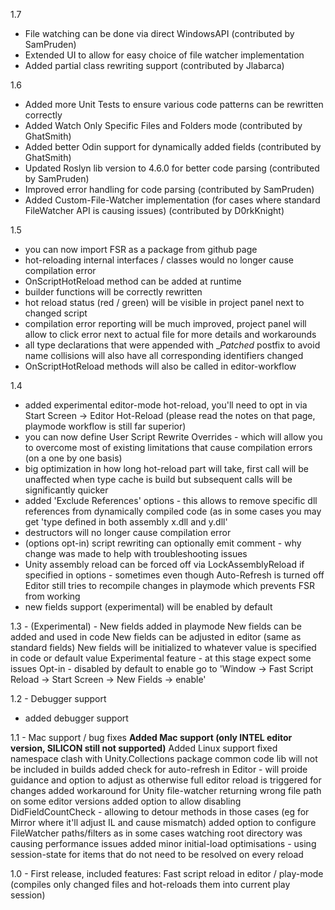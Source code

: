 1.7
- File watching can be done via direct WindowsAPI (contributed by SamPruden)
- Extended UI to allow for easy choice of file watcher implementation
- Added partial class rewriting support (contributed by Jlabarca)

1.6
- Added more Unit Tests to ensure various code patterns can be rewritten correctly
- Added Watch Only Specific Files and Folders mode (contributed by GhatSmith)
- Added better Odin support for dynamically added fields (contributed by GhatSmith)
- Updated Roslyn lib version to 4.6.0 for better code parsing (contributed by SamPruden)
- Improved error handling for code parsing (contributed by SamPruden)
- Added Custom-File-Watcher implementation (for cases where standard FileWatcher API is causing issues) (contributed by D0rkKnight)

1.5
- you can now import FSR as a package from github page
- hot-reloading internal interfaces / classes would no longer cause compilation error 
- OnScriptHotReload method can be added at runtime
- builder functions will be correctly rewritten
- hot reload status (red / green) will be visible in project panel next to changed script
- compilation error reporting will be much improved, project panel will allow to click error next to actual file for more details and workarounds
- all type declarations that were appended with __Patched_ postfix to avoid name collisions will also have all corresponding identifiers changed
- OnScriptHotReload methods will also be called in editor-workflow

1.4
- added experimental editor-mode hot-reload, you'll need to opt in via Start Screen -> Editor Hot-Reload (please read the notes on that page, playmode workflow is still far superior)
- you can now define User Script Rewrite Overrides - which will allow you to overcome most of existing limitations that cause compilation errors (on a one by one basis)
- big optimization in how long hot-reload part will take, first call will be unaffected when type cache is build but subsequent calls will be significantly quicker
- added 'Exclude References' options - this allows to remove specific dll references from dynamically compiled code (as in some cases you may get 'type defined in both assembly x.dll and y.dll'
- destructors will no longer cause compilation error
- (options opt-in) script rewriting can optionally emit comment - why change was made to help with troubleshooting issues
- Unity assembly reload can be forced off via LockAssemblyReload if specified in options - sometimes even though Auto-Refresh is turned off Editor still tries to recompile changes in playmode which prevents FSR from working 
- new fields support (experimental) will be enabled by default

1.3 - (Experimental) - New fields added in playmode
New fields can be added and used in code
New fields can be adjusted in editor (same as standard fields)
New fields will be initialized to whatever value is specified in code or default value
Experimental feature - at this stage expect some issues
Opt-in - disabled by default to enable go to 'Window -> Fast Script Reload -> Start Screen -> New Fields -> enable'

1.2 - Debugger support
- added debugger support

1.1 - Mac support / bug fixes
**Added Mac support (only INTEL editor version, SILICON still not supported)**
Added Linux support
fixed namespace clash with Unity.Collections package
common code lib will not be included in builds
added check for auto-refresh in Editor - will proide guidance and option to adjust as otherwise full editor reload is triggered for changes
added workaround for Unity file-watcher returning wrong file path on some editor versions
added option to allow disabling DidFieldCountCheck - allowing to detour methods in those cases (eg for Mirror where it'll adjust IL and cause mismatch)
added option to configure FileWatcher paths/filters as in some cases watching root directory was causing performance issues
added minor initial-load optimisations - using session-state for items that do not need to be resolved on every reload

1.0 - First release, included features:
Fast script reload in editor / play-mode (compiles only changed files and hot-reloads them into current play session)